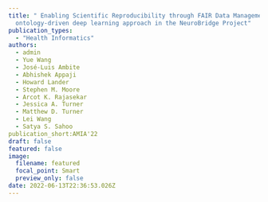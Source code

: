 ```yaml
---
title: " Enabling Scientific Reproducibility through FAIR Data Management: An
  ontology-driven deep learning approach in the NeuroBridge Project"
publication_types:
  - "Health Informatics"
authors:
  - admin
  - Yue Wang
  - José-Luis Ambite
  - Abhishek Appaji
  - Howard Lander
  - Stephen M. Moore
  - Arcot K. Rajasekar
  - Jessica A. Turner
  - Matthew D. Turner
  - Lei Wang
  - Satya S. Sahoo
publication_short:AMIA'22
draft: false
featured: false
image:
  filename: featured
  focal_point: Smart
  preview_only: false
date: 2022-06-13T22:36:53.026Z
---
```

